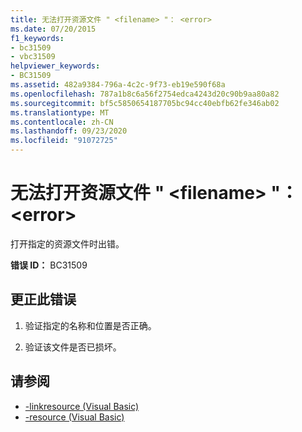 ```yaml
---
title: 无法打开资源文件 " <filename> "： <error>
ms.date: 07/20/2015
f1_keywords:
- bc31509
- vbc31509
helpviewer_keywords:
- BC31509
ms.assetid: 482a9384-796a-4c2c-9f73-eb19e590f68a
ms.openlocfilehash: 787a1b8c6a56f2754edca4243d20c90b9aa80a82
ms.sourcegitcommit: bf5c5850654187705bc94cc40ebfb62fe346ab02
ms.translationtype: MT
ms.contentlocale: zh-CN
ms.lasthandoff: 09/23/2020
ms.locfileid: "91072725"
---
```

# <a name="unable-to-open-resource-file-filename-error"></a>无法打开资源文件 " \<filename> "： \<error>

打开指定的资源文件时出错。  
  
 **错误 ID：** BC31509  
  
## <a name="to-correct-this-error"></a>更正此错误  
  
1. 验证指定的名称和位置是否正确。  
  
2. 验证该文件是否已损坏。  
  
## <a name="see-also"></a>请参阅

- [-linkresource (Visual Basic)](../reference/command-line-compiler/linkresource.md)
- [-resource (Visual Basic)](../reference/command-line-compiler/resource.md)
